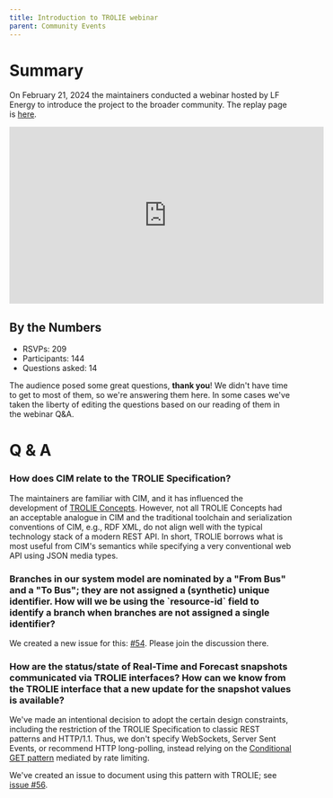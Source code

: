 ```yaml
---
title: Introduction to TROLIE webinar
parent: Community Events
---
```


# Summary

On February 21, 2024 the maintainers conducted a webinar hosted by LF Energy to
introduce the project to the broader community. The replay page is [here][recap].

<iframe width="560" height="315" src="https://www.youtube.com/embed/RRXwD8nyokc?si=qtT_ofwjmpGJITX6" title="YouTube video player" frameborder="0" allow="accelerometer; autoplay; clipboard-write; encrypted-media; gyroscope; picture-in-picture; web-share" allowfullscreen></iframe>

## By the Numbers

* RSVPs: 209
* Participants: 144
* Questions asked: 14

The audience posed some great questions, **thank you**! We didn't have time to
get to most of them, so we're answering them here. In some cases we've taken the
liberty of editing the questions based on our reading of them in the webinar
Q&A.


# Q & A

### How does CIM relate to the TROLIE Specification?

The maintainers are familiar with CIM, and it has influenced the development of
[TROLIE Concepts](https://trolie.energy/concepts). However, not all TROLIE
Concepts had an acceptable analogue in CIM and the traditional toolchain and
serialization conventions of CIM, e.g., RDF XML, do not align well with the
typical technology stack of a modern REST API. In short, TROLIE borrows what is
most useful from CIM's semantics while specifying a very conventional web API
using JSON media types.


<h3>Branches in our system model are nominated by a "From Bus" and a
"To Bus"; they are not assigned a (synthetic) unique identifier. How will we
be using the `resource-id` field to identify a branch when branches are not
assigned a single identifier?</h3>

We created a new issue for this: [#54](https://github.com/trolie/spec/issues/54).
Please join the discussion there.


<h3>How are the status/state of Real-Time and Forecast snapshots communicated
via TROLIE interfaces? How can we know from the TROLIE interface that a new
update for the snapshot values is available?</h3>

We've made an intentional decision to adopt the certain design constraints,
including the restriction of the TROLIE Specification to classic REST patterns
and HTTP/1.1. Thus, we don't specify WebSockets, Server Sent Events, or
recommend HTTP long-polling, instead relying on the [Conditional GET
pattern](https://developer.mozilla.org/en-US/docs/Web/HTTP/Conditional_requests)
mediated by rate limiting.

We've created an issue to document using this pattern with TROLIE; see [issue
#56](https://github.com/trolie/spec/issues/56).





[recap]: https://community.linuxfoundation.org/events/details/lfhq-lf-energy-presents-webinar-introduction-to-trolie
